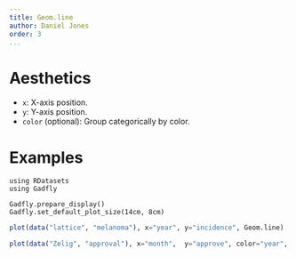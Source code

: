 ```yaml
---
title: Geom.line
author: Daniel Jones
order: 3
...
```



# Aesthetics

  * `x`: X-axis position.
  * `y`: Y-axis position.
  * `color` (optional): Group categorically by color.

# Examples

```{.julia hide="true" results="none"}
using RDatasets
using Gadfly

Gadfly.prepare_display()
Gadfly.set_default_plot_size(14cm, 8cm)
```

```julia
plot(data("lattice", "melanoma"), x="year", y="incidence", Geom.line)
```

```julia
plot(data("Zelig", "approval"), x="month",  y="approve", color="year", Geom.line)
```

